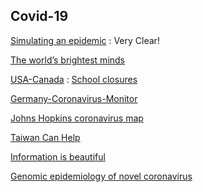 Covid-19
-

[Simulating an epidemic](https://www.youtube.com/watch?v=gxAaO2rsdIs) : Very Clear!

[The world’s brightest minds](https://www.codevscovid19.org/)

[USA-Canada](https://coronavirus.1point3acres.com/#stat) : [School closures](https://coronavirus.1point3acres.com/en/school)

[Germany-Coronavirus-Monitor](https://interaktiv.morgenpost.de/corona-virus-karte-infektionen-deutschland-weltweit/)

[Johns Hopkins coronavirus map](https://gisanddata.maps.arcgis.com/apps/opsdashboard/index.html#/bda7594740fd40299423467b48e9ecf6)

[Taiwan Can Help](https://www.facebook.com/mofa.gov.tw/posts/775854092939235?__tn__=K-R)

[Information is beautiful](https://informationisbeautiful.net/visualizations/covid-19-coronavirus-infographic-datapack/)

[Genomic epidemiology of novel coronavirus](https://nextstrain.org/ncov?fbclid=IwAR2a57kLD22fW2HD96uJXCxCmjAjdfurjduHIrM-SDO2At7w-OH7iUFdzbE&p=full)
